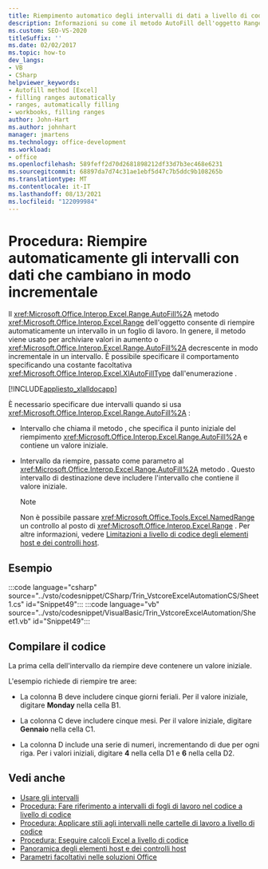 ```yaml
---
title: Riempimento automatico degli intervalli di dati a livello di codice
description: Informazioni su come il metodo AutoFill dell'oggetto Range consente di riempire automaticamente un intervallo in un foglio di lavoro con valori.
ms.custom: SEO-VS-2020
titleSuffix: ''
ms.date: 02/02/2017
ms.topic: how-to
dev_langs:
- VB
- CSharp
helpviewer_keywords:
- Autofill method [Excel]
- filling ranges automatically
- ranges, automatically filling
- workbooks, filling ranges
author: John-Hart
ms.author: johnhart
manager: jmartens
ms.technology: office-development
ms.workload:
- office
ms.openlocfilehash: 589feff2d70d2681898212df33d7b3ec468e6231
ms.sourcegitcommit: 68897da7d74c31ae1ebf5d47c7b5ddc9b108265b
ms.translationtype: MT
ms.contentlocale: it-IT
ms.lasthandoff: 08/13/2021
ms.locfileid: "122099984"
---
```

# <a name="how-to-programmatically-automatically-fill-ranges-with-incrementally-changing-data"></a>Procedura: Riempire automaticamente gli intervalli con dati che cambiano in modo incrementale
  Il <xref:Microsoft.Office.Interop.Excel.Range.AutoFill%2A> metodo <xref:Microsoft.Office.Interop.Excel.Range> dell'oggetto consente di riempire automaticamente un intervallo in un foglio di lavoro. In genere, il metodo viene usato per archiviare valori in aumento o <xref:Microsoft.Office.Interop.Excel.Range.AutoFill%2A> decrescente in modo incrementale in un intervallo. È possibile specificare il comportamento specificando una costante facoltativa <xref:Microsoft.Office.Interop.Excel.XlAutoFillType> dall'enumerazione .

 [!INCLUDE[appliesto_xlalldocapp](../vsto/includes/appliesto-xlalldocapp-md.md)]

 È necessario specificare due intervalli quando si usa <xref:Microsoft.Office.Interop.Excel.Range.AutoFill%2A> :

- Intervallo che chiama il metodo , che specifica il punto iniziale del riempimento <xref:Microsoft.Office.Interop.Excel.Range.AutoFill%2A> e contiene un valore iniziale.

- Intervallo da riempire, passato come parametro al <xref:Microsoft.Office.Interop.Excel.Range.AutoFill%2A> metodo . Questo intervallo di destinazione deve includere l'intervallo che contiene il valore iniziale.

    > [!NOTE]
    > Non è possibile passare <xref:Microsoft.Office.Tools.Excel.NamedRange> un controllo al posto di <xref:Microsoft.Office.Interop.Excel.Range> . Per altre informazioni, vedere [Limitazioni a livello di codice degli elementi host e dei controlli host](../vsto/programmatic-limitations-of-host-items-and-host-controls.md).

## <a name="example"></a>Esempio
 :::code language="csharp" source="../vsto/codesnippet/CSharp/Trin_VstcoreExcelAutomationCS/Sheet1.cs" id="Snippet49":::
 :::code language="vb" source="../vsto/codesnippet/VisualBasic/Trin_VstcoreExcelAutomation/Sheet1.vb" id="Snippet49":::

## <a name="compile-the-code"></a>Compilare il codice
 La prima cella dell'intervallo da riempire deve contenere un valore iniziale.

 L'esempio richiede di riempire tre aree:

- La colonna B deve includere cinque giorni feriali. Per il valore iniziale, digitare **Monday** nella cella B1.

- La colonna C deve includere cinque mesi. Per il valore iniziale, digitare **Gennaio** nella cella C1.

- La colonna D include una serie di numeri, incrementando di due per ogni riga. Per i valori iniziali, digitare **4** nella cella D1 e **6** nella cella D2.

## <a name="see-also"></a>Vedi anche
- [Usare gli intervalli](../vsto/working-with-ranges.md)
- [Procedura: Fare riferimento a intervalli di fogli di lavoro nel codice a livello di codice](../vsto/how-to-programmatically-refer-to-worksheet-ranges-in-code.md)
- [Procedura: Applicare stili agli intervalli nelle cartelle di lavoro a livello di codice](../vsto/how-to-programmatically-apply-styles-to-ranges-in-workbooks.md)
- [Procedura: Eseguire calcoli Excel a livello di codice](../vsto/how-to-programmatically-run-excel-calculations-programmatically.md)
- [Panoramica degli elementi host e dei controlli host](../vsto/host-items-and-host-controls-overview.md)
- [Parametri facoltativi nelle soluzioni Office](../vsto/optional-parameters-in-office-solutions.md)

